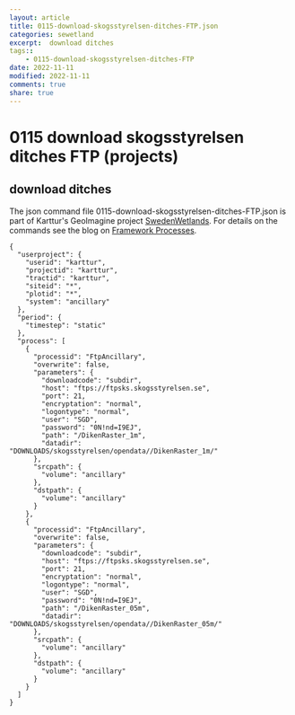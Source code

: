 ```yaml
---
layout: article
title: 0115-download-skogsstyrelsen-ditches-FTP.json
categories: sewetland
excerpt:  download ditches
tags:: 
    - 0115-download-skogsstyrelsen-ditches-FTP
date: 2022-11-11
modified: 2022-11-11
comments: true
share: true
---
```


# 0115 download skogsstyrelsen ditches FTP (projects)

##  download ditches

The json command file <span class='file'>0115-download-skogsstyrelsen-ditches-FTP.json</span> is part of Karttur's GeoImagine project [<span class='project'>SwedenWetlands</span>](https://karttur.github.io/geoimagine03-proj-wetland-se/index.html). For details on the commands see the blog on [Framework Processes](https://karttur.github.io/geoimagine03-docs-procpack/).

```
{
  "userproject": {
    "userid": "karttur",
    "projectid": "karttur",
    "tractid": "karttur",
    "siteid": "*",
    "plotid": "*",
    "system": "ancillary"
  },
  "period": {
    "timestep": "static"
  },
  "process": [
    {
      "processid": "FtpAncillary",
      "overwrite": false,
      "parameters": {
        "downloadcode": "subdir",
        "host": "ftps://ftpsks.skogsstyrelsen.se",
        "port": 21,
        "encryptation": "normal",
        "logontype": "normal",
        "user": "SGD",
        "password": "0N!nd=I9EJ",
        "path": "/DikenRaster_1m",
        "datadir": "DOWNLOADS/skogsstyrelsen/opendata//DikenRaster_1m/"
      },
      "srcpath": {
        "volume": "ancillary"
      },
      "dstpath": {
        "volume": "ancillary"
      }
    },
    {
      "processid": "FtpAncillary",
      "overwrite": false,
      "parameters": {
        "downloadcode": "subdir",
        "host": "ftps://ftpsks.skogsstyrelsen.se",
        "port": 21,
        "encryptation": "normal",
        "logontype": "normal",
        "user": "SGD",
        "password": "0N!nd=I9EJ",
        "path": "/DikenRaster_05m",
        "datadir": "DOWNLOADS/skogsstyrelsen/opendata//DikenRaster_05m/"
      },
      "srcpath": {
        "volume": "ancillary"
      },
      "dstpath": {
        "volume": "ancillary"
      }
    }
  ]
}
```
